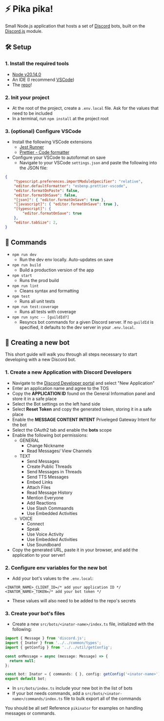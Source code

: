 # ⚡️ Pika pika!

Small Node.js application that hosts a set of [Discord](https://discord.com/) bots, built on the [Discord.js](https://discord.js.org/docs/packages/discord.js/main) module.

## 🛠️ Setup

### 1. Install the required tools
- [Node v20.14.0](https://nodejs.org/en/download/package-manager)
- An IDE (I recommend [VSCode](https://code.visualstudio.com/download))
- The [repo](https://github.com/NeoBaneling/pikinator)!

### 2. Init your project
- At the root of the project, create a `.env.local` file. Ask for the values that need to be included
- In a terminal, run `npm install` at the project root

### 3. (optional) Configure VSCode
- Install the following VSCode extensions
    - [Jest Runner](https://marketplace.visualstudio.com/items?itemName=firsttris.vscode-jest-runner)
    - [Prettier - Code formatter](https://marketplace.visualstudio.com/items?itemName=esbenp.prettier-vscode)
- Configure your VSCode to autoformat on save
    - Navigate to your VSCode `settings.json` and paste the following into the JSON file:

```JSON
{
    "typescript.preferences.importModuleSpecifier": "relative",
    "editor.defaultFormatter": "esbenp.prettier-vscode",
    "editor.formatOnPaste": false,
    "editor.formatOnSave": false,
    "[json]": { "editor.formatOnSave": true },
    "[javascript]": { "editor.formatOnSave": true },
    "[typescript]": {
        "editor.formatOnSave": true
    },
    "editor.tabSize": 2,
}
```

## 💪 Commands

- `npm run dev`
    - Run the dev env locally. Auto-updates on save
- `npm run build`
    - Build a production version of the app
- `npm start`
    - Runs the prod build
- `npm run lint`
    - Cleans syntax and formatting
- `npm test`
    - Runs all unit tests
- `npm run test:coverage`
    - Runs all tests with coverage
- `npm run sync -- [guildId?]`
    - Resyncs bot commands for a given Discord server. If no `guildId` is specified, it defaults to the dev server in your `.env.local`.

## 🤖 Creating a new bot

This short guide will walk you through all steps necessary to start developing with a new Discord bot.

### 1. Create a new Application with Discord Developers
- Navigate to the [Discord Developer portal](https://discord.com/developers/applications) and select "New Application"
- Enter an application name and agree to the TOS
- Copy the **APPLICATION ID** found on the General Information panel and store it in a safe place
- Select the Bot settings on the left hand side
- Select **Reset Token** and copy the generated token, storing it in a safe place
- Enable the **MESSAGE CONTENT INTENT** Priveleged Gateway Intent for the bot
- Select the OAuth2 tab and enable the **bots** scope
- Enable the following bot permissions:
    - GENERAL
        - Change Nickname
        - Read Messages/ View Channels
    - TEXT
        - Send Messages
        - Create Public Threads
        - Send Messages in Threads
        - Send TTS Messages
        - Embed Links
        - Attach Files
        - Read Message History
        - Mention Everyone
        - Add Reactions
        - Use Slash Commaands
        - Use Embedded Activities
    - VOICE
        - Connect
        - Speak
        - Use Voice Activity
        - Use Embedded Activities
        - Use Soundboard
- Copy the generated URL, paste it in your browser, and add the application to your server!

### 2. Configure env variables for the new bot
- Add your bot's values to the `.env.local`:
```
<INATOR_NAME>_CLIENT_ID=/* add your application ID */
<INATOR_NAME>_TOKEN=/* add your bot token */
```
- These values will also need to be added to the repo's secrets

### 3. Create your bot's files
- Create a new `src/bots/<inator-name>/index.ts` file, initialized with the following:
```ts
import { Message } from 'discord.js';
import { Inator } from '../../common/types';
import { getConfig } from '../../util/getConfig';

const onMessage = async (message: Message) => {
  return null;
};

const bot: Inator = { commands: { }, config: getConfig('<inator-name>'), onMessage };
export default bot;
```
- In `src/bots/index.ts` include your new bot in the list of bots
- If your bot needs commands, add a `src/bots/<inator-name>/commands/index.ts` file to bulk export all of the commands

You should be all set! Reference `pikinator` for examples on handling messages or commands.